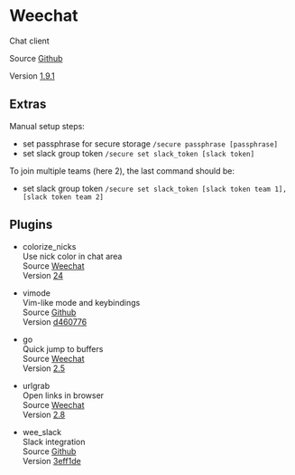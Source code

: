 # Weechat

Chat client

Source [Github](https://github.com/weechat/weechat)

Version [1.9.1](https://github.com/weechat/weechat/releases/tag/v1.9.1)

## Extras

Manual setup steps:
- set passphrase for secure storage `/secure passphrase [passphrase]`
- set slack group token `/secure set slack_token [slack token]`

To join multiple teams (here 2), the last command should be:
- set slack group token `/secure set slack_token [slack token team 1],[slack token team 2]`

## Plugins

- colorize_nicks  
  Use nick color in chat area  
  Source [Weechat](https://weechat.org/files/scripts/colorize_nicks.py)  
  Version [24](https://github.com/weechat/scripts/commit/24d3f9db81d3621dd7f75d8f6e6cfc411a49f907)

- vimode  
  Vim-like mode and keybindings  
  Source [Github](https://github.com/tardypad/weechat-vimode)  
  Version [d460776](https://github.com/tardypad/weechat-vimode/commit/d460776130ec8e2010d7189bbd24dda3f6a0aa46)

- go  
  Quick jump to buffers  
  Source [Weechat](https://weechat.org/files/scripts/go.py)  
  Version [2.5](https://github.com/weechat/scripts/commit/dc9e69f37fcdc51f0f5a8856ef977ee3d8d8e371)

- urlgrab  
  Open links in browser  
  Source [Weechat](https://weechat.org/files/scripts/urlgrab.py)  
  Version [2.8](https://github.com/weechat/scripts/commit/8171777c930875ccb10311e3e86776292f142729)

- wee_slack  
  Slack integration  
  Source [Github](https://github.com/wee-slack/wee-slack)  
  Version [3eff1de](https://github.com/wee-slack/wee-slack/commit/3eff1de49d3aba1d991b7b6953e6b55a24fdecd9)
